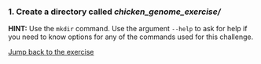### 1. Create a directory called *chicken_genome_exercise/* 
  
  **HINT:** Use the ```mkdir``` command. Use the argument `--help` to ask for help if you need to know options for any of the commands used for this challenge. 


[Jump back to the exercise](https://otagomohio.github.io/2019-06-11_GBS_EE/sessions/bashgenomics.html)
